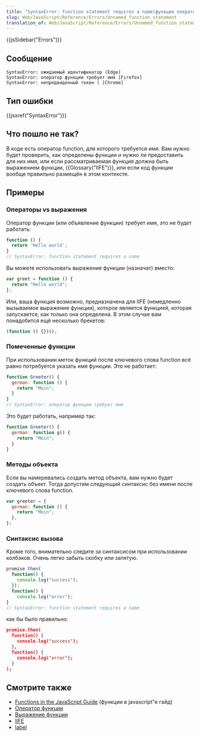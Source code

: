 ```yaml
---
title: "SyntaxError: function statement requires a name(функция оператор требует имя)"
slug: Web/JavaScript/Reference/Errors/Unnamed_function_statement
translation_of: Web/JavaScript/Reference/Errors/Unnamed_function_statement
---
```


{{jsSidebar("Errors")}}

## Сообщение

```
SyntaxError: ожидаемый идентификатор (Edge)
SyntaxError: оператор функции требует имя [Firefox]
SyntaxError: непредвиденный токен ( [Chrome]
```

## Тип ошибки

{{jsxref("SyntaxError")}}

## Что пошло не так?

В коде есть оператор function, для которого требуется имя. Вам нужно будет проверить, как определены функции и нужно ли предоставить для них имя, или если рассматриваемая функция должна быть выражением функции, {{Glossary("IIFE")}}, или если код функции вообще правильно размещён в этом контексте.

## Примеры

### Операторы vs выражения

Оператор функции (или объявление функции) требует имя, это не будет работать:

```js example-bad
function () {
  return 'Hello world';
}
// SyntaxError: function statement requires a name
```

Вы можете использовать выражение функции (назначат) вместо:

```js example-good
var greet = function () {
  return "Hello world";
};
```

Или, ваша функция возможно, предназначена для IIFE (немедленно вызываемое выражение функции), которое является функцией, которая запускается, как только она определена. В этом случае вам понадобится ещё несколько брекетов:

```js example-good
(function () {})();
```

### Помеченные функции

При использовании меток функций после ключевого слова function всё равно потребуется указать имя функции. Это не работает:

```js example-bad
function Greeter() {
  german: function () {
    return "Moin";
  }
}
// SyntaxError: оператор функции требует имя
```

Это будет работать, например так:

```js example-good
function Greeter() {
  german: function g() {
    return "Moin";
  }
}
```

### Методы объекта

Если вы намеревались создать метод объекта, вам нужно будет создать объект. Тогда допустим следующий синтаксис без имени после ключевого слова function.

```js example-good
var greeter = {
  german: function () {
    return "Moin";
  },
};
```

### Синтаксис вызова

Кроме того, внимательно следите за синтаксисом при использовании колбэков. Очень легко забыть скобку или запятую.

```js example-bad
promise.then(
  function() {
    console.log("success");
  });
  function() {
    console.log("error");
}
// SyntaxError: function statement requires a name
```

как бы было правильно:

```json example-good
promise.then(
  function() {
    console.log("success");
  },
  function() {
    console.log("error");
  }
);
```

## Смотрите также

- [Functions in the JavaScript Guide](/ru/docs/Web/JavaScript/Guide/Functions) (функции в javascript"e гайд)
- [Оператор функции](/ru/docs/Web/JavaScript/Reference/Statements/function)
- [Выражение функции](/ru/docs/Web/JavaScript/Reference/Operators/function)
- [IIFE](https://en.wikipedia.org/wiki/Immediately-invoked_function_expression)
- [label](/ru/docs/Web/JavaScript/Reference/Statements/label)
